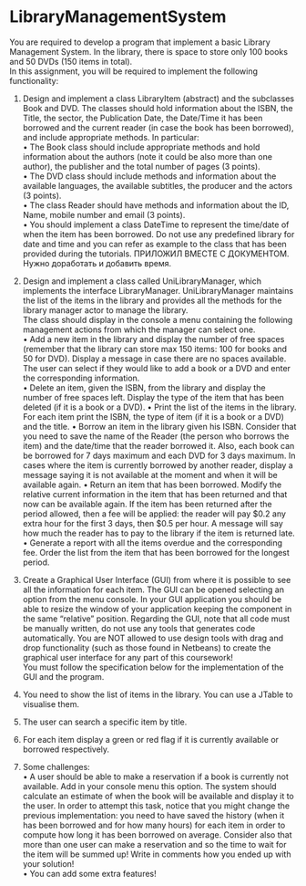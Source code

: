 # LibraryManagementSystem
You are required to develop a program that implement a basic Library Management System. In the 
library, there is space to store only 100 books and 50 DVDs (150 items in total).  
In this assignment, you will be required to implement the following functionality:  
 
1.   Design and implement a class LibraryItem (abstract) and the subclasses Book and DVD. The 
classes should hold information about the ISBN, the Title, the sector, the Publication Date, 
the Date/Time it has been borrowed and the current reader (in case the book has been 
borrowed), and include appropriate methods. In particular:  
•  The Book class should include appropriate methods and hold information about the 
authors (note it could be also more than one author), the publisher and the total 
number of pages (3 points).  
•  The DVD class should include methods and information about the available 
languages, the available subtitles, the producer and the actors (3 points).  
•  The class Reader should have methods and information about the ID, Name, mobile 
number and email (3 points).  
•  You should implement a class DateTime to represent the time/date of when the 
item has been borrowed. Do not use any predefined library for date and time and 
you can refer as example to the class that has been provided during the tutorials. 
ПРИЛОЖИЛ ВМЕСТЕ С ДОКУМЕНТОМ. Нужно доработать и добавить время. 
2.   Design and implement a class called UniLibraryManager, which implements the interface 
LibraryManager. UniLibraryManager maintains the list of the items in the library and 
provides all the methods for the library manager actor to manage the library.  
The class should display in the console a menu containing the following management actions from 
which the manager can select one.  
•  Add a new item in the library and display the number of free spaces (remember that 
the library can store max 150 items: 100 for books and 50 for DVD). Display a 
message in case there are no spaces available. The user can select if they would like 
to add a book or a DVD and enter the corresponding information.  
•  Delete an item, given the ISBN, from the library and display the number of free 
spaces left. Display the type of the item that has been deleted (if it is a book or a 
DVD). 
•  Print the list of the items in the library. For each item print the ISBN, the type of 
item (if it is a book or a DVD) and the title. 
•  Borrow an item in the library given his ISBN. Consider that you need to save the 
name of the Reader (the person who borrows the item) and the date/time that the 
reader borrowed it. Also, each book can be borrowed for 7 days maximum and each 
DVD for 3 days maximum. In cases where the item is currently borrowed by another 
reader, display a message saying it is not available at the moment and when it will 
be available again. 
•  Return an item that has been borrowed. Modify the relative current information in 
the item that has been returned and that now can be available again. If the item has 
been returned after the period allowed, then a fee will be applied: the reader will 
pay $0.2 any extra hour for the first 3 days, then $0.5 per hour. A message will say 
how much the reader has to pay to the library if the item is returned late. 
•  Generate a report with all the items overdue and the corresponding fee. Order the 
list from the item that has been borrowed for the longest period.  
  
 
3.  Create a Graphical User Interface (GUI) from where it is possible to see all the information 
for each item. The GUI can be opened selecting an option from the menu console. In your 
GUI application you should be able to resize the window of your application keeping the 
component in the same “relative” position. 
Regarding the GUI, note that all code must be manually written, do not use any tools that generates 
code automatically. You are NOT allowed to use design tools with drag and drop functionality (such 
as those found in Netbeans) to create the graphical user interface for any part of this coursework!   
You must follow the specification below for the implementation of the GUI and the program.  
1.  You need to show the list of items in the library. You can use a JTable to 
visualise them.  
2.  The user can search a specific item by title.  
3.  For each item display a green or red flag if it is currently available or 
borrowed respectively. 
4.  Some challenges:  
•  A user should be able to make a reservation if a book is currently not available. Add in your 
console menu this option. The system should calculate an estimate of when the book will be 
available and display it to the user. In order to attempt this task, notice that you might 
change the previous implementation: you need to have saved the history (when it has been 
borrowed and for how many hours) for each item in order to compute how long it has been 
borrowed on average. Consider also that more than one user can make a reservation and so 
the time to wait for the item will be summed up! Write in comments how you ended up with 
your solution!  
•  You can add some extra features!  
 
